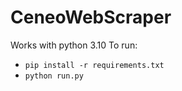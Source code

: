 # CeneoWebScraper
Works with python 3.10
To run:
- `pip install -r requirements.txt`
- `python run.py`
